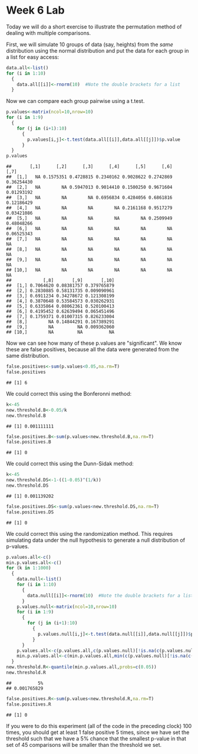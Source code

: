 Week 6 Lab
=============
  
Today we will do a short exercise to illustrate the permutation method of dealing with multiple comparisons.

First, we will simulate 10 groups of data (say, heights) from the *same* distribution using the normal distribution and put the data for each group in a list for easy access:


```r
data.all<-list()
for (i in 1:10)
  {
    data.all[[i]]<-rnorm(10)  #Note the double brackets for a list
  }
```

Now we can compare each group pairwise using a t.test.


```r
p.values<-matrix(ncol=10,nrow=10)
for (i in 1:9)
  {
    for (j in (i+1):10)
      {
        p.values[i,j]<-t.test(data.all[[i]],data.all[[j]])$p.value 
      }
  }
p.values
```

```
##       [,1]      [,2]      [,3]      [,4]      [,5]      [,6]       [,7]
##  [1,]   NA 0.1575351 0.4728815 0.2340162 0.9028622 0.2742869 0.36254430
##  [2,]   NA        NA 0.5947013 0.9014410 0.1500250 0.9671604 0.01293192
##  [3,]   NA        NA        NA 0.6956834 0.4284056 0.6861816 0.12186429
##  [4,]   NA        NA        NA        NA 0.2161168 0.9517279 0.03421086
##  [5,]   NA        NA        NA        NA        NA 0.2509949 0.48048266
##  [6,]   NA        NA        NA        NA        NA        NA 0.06525343
##  [7,]   NA        NA        NA        NA        NA        NA         NA
##  [8,]   NA        NA        NA        NA        NA        NA         NA
##  [9,]   NA        NA        NA        NA        NA        NA         NA
## [10,]   NA        NA        NA        NA        NA        NA         NA
##            [,8]       [,9]       [,10]
##  [1,] 0.7064620 0.08381757 0.379765879
##  [2,] 0.2830885 0.58131735 0.009090961
##  [3,] 0.6911234 0.34278672 0.121308199
##  [4,] 0.3870648 0.53584573 0.030262931
##  [5,] 0.6335864 0.08062361 0.520100413
##  [6,] 0.4195452 0.62639494 0.065451496
##  [7,] 0.1759371 0.01007315 0.826233004
##  [8,]        NA 0.14844291 0.167389291
##  [9,]        NA         NA 0.009362060
## [10,]        NA         NA          NA
```

Now we can see how many of these p.values are "significant". We know these are false positives, because all the data were generated from the same distribution.


```r
false.positives<-sum(p.values<0.05,na.rm=T)
false.positives
```

```
## [1] 6
```

We could correct this using the Bonferonni method:


```r
k<-45
new.threshold.B<-0.05/k
new.threshold.B
```

```
## [1] 0.001111111
```

```r
false.positives.B<-sum(p.values<new.threshold.B,na.rm=T)
false.positives.B
```

```
## [1] 0
```

We could correct this using the Dunn-Sidak method:


```r
k<-45
new.threshold.DS<-1-((1-0.05)^(1/k))
new.threshold.DS
```

```
## [1] 0.001139202
```

```r
false.positives.DS<-sum(p.values<new.threshold.DS,na.rm=T)
false.positives.DS
```

```
## [1] 0
```

We could correct this using the randomization method. This requires simulating data under the null hypothesis to generate a null distribution of p-values.



```r
p.values.all<-c()
min.p.values.all<-c()
for (k in 1:1000)
  {
    data.null<-list()
    for (i in 1:10)
      {
        data.null[[i]]<-rnorm(10)  #Note the double brackets for a list
      }
    p.values.null<-matrix(ncol=10,nrow=10)
    for (i in 1:9)
      {
        for (j in (i+1):10)
          {
            p.values.null[i,j]<-t.test(data.null[[i]],data.null[[j]])$p.value 
          }
      }
    p.values.all<-c(p.values.all,c(p.values.null)[!is.na(c(p.values.null))])
    min.p.values.all<-c(min.p.values.all,min(c(p.values.null)[!is.na(c(p.values.null))]))
  }
new.threshold.R<-quantile(min.p.values.all,probs=c(0.05))
new.threshold.R
```

```
##          5% 
## 0.001765829
```

```r
false.positives.R<-sum(p.values<new.threshold.R,na.rm=T)
false.positives.R
```

```
## [1] 0
```

If you were to do this experiment (all of the code in the preceding clock) 100 times, you should get at least 1 false positive 5 times, since we have set the threshold such that we have a 5% chance that the smallest p-value in that set of 45 comparisons will be smaller than the threshold we set.
